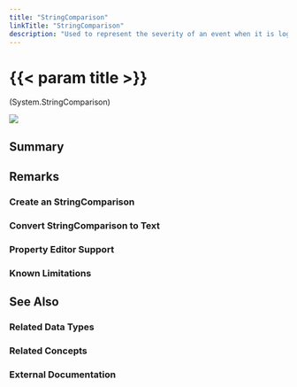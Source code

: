 ```yaml
---
title: "StringComparison"
linkTitle: "StringComparison"
description: "Used to represent the severity of an event when it is logged."
---
```


# {{< param title >}}

<p class="namespace">(System.StringComparison)</p>

<img src="/images/work-in-progress.jpg">

## Summary

## Remarks

### Create an StringComparison

### Convert StringComparison to Text

### Property Editor Support

### Known Limitations

## See Also

### Related Data Types

### Related Concepts

### External Documentation
